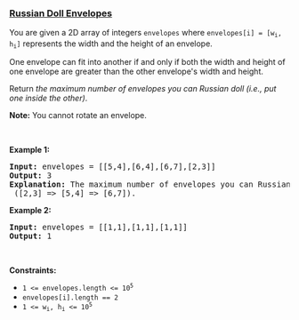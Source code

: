 ### [Russian Doll Envelopes](https://leetcode.com/problems/russian-doll-envelopes)

<p>You are given a 2D array of integers <code>envelopes</code> where <code>envelopes[i] = [w<sub>i</sub>, h<sub>i</sub>]</code> represents the width and the height of an envelope.</p>

<p>One envelope can fit into another if and only if both the width and height of one envelope are greater than the other envelope&#39;s width and height.</p>

<p>Return <em>the maximum number of envelopes you can Russian doll (i.e., put one inside the other)</em>.</p>

<p><strong>Note:</strong> You cannot rotate an envelope.</p>

<p>&nbsp;</p>
<p><strong>Example 1:</strong></p>

<pre>
<strong>Input:</strong> envelopes = [[5,4],[6,4],[6,7],[2,3]]
<strong>Output:</strong> 3
<strong>Explanation:</strong> The maximum number of envelopes you can Russian doll is <code>3</code> ([2,3] =&gt; [5,4] =&gt; [6,7]).
</pre>

<p><strong>Example 2:</strong></p>

<pre>
<strong>Input:</strong> envelopes = [[1,1],[1,1],[1,1]]
<strong>Output:</strong> 1
</pre>

<p>&nbsp;</p>
<p><strong>Constraints:</strong></p>

<ul>
	<li><code>1 &lt;= envelopes.length &lt;= 10<sup>5</sup></code></li>
	<li><code>envelopes[i].length == 2</code></li>
	<li><code>1 &lt;= w<sub>i</sub>, h<sub>i</sub> &lt;= 10<sup>5</sup></code></li>
</ul>
